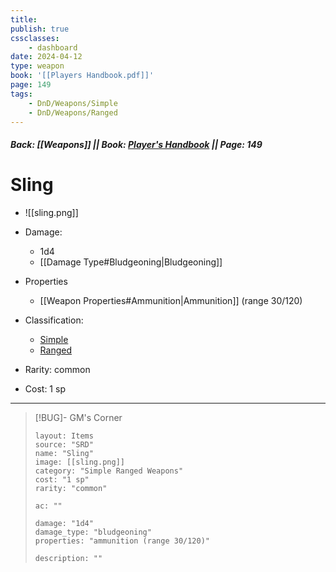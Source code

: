 ```yaml
---
title:
publish: true
cssclasses:
    - dashboard
date: 2024-04-12
type: weapon
book: '[[Players Handbook.pdf]]'
page: 149
tags:
    - DnD/Weapons/Simple
    - DnD/Weapons/Ranged
---
```


##### Back: [[Weapons]] || Book: [Player's Handbook](https://drive.google.com/drive/folders/1O5bhpYizcIT5xxAoLOuzCRht_PVS7VSG?usp=sharing) || Page: 149

# Sling

- ![[sling.png]]
- Damage:
    - 1d4
	- [[Damage Type#Bludgeoning|Bludgeoning]]
- Properties
    - [[Weapon Properties#Ammunition|Ammunition]] (range 30/120)

- Classification:
    - [Simple](https://benl0.github.io/The-Editors-Dungeon/tags/DnD/Weapons/Simple)
    - [Ranged](https://benl0.github.io/The-Editors-Dungeon/tags/DnD/Weapons/Ranged)
- Rarity: common
- Cost: 1 sp

> 

---

> [!BUG]- GM's Corner
>
> ```statblock
> layout: Items
> source: "SRD"
> name: "Sling"
> image: [[sling.png]]
> category: "Simple Ranged Weapons"
> cost: "1 sp"
> rarity: "common"
>
> ac: ""
>
> damage: "1d4"
> damage_type: "bludgeoning"
> properties: "ammunition (range 30/120)"
>
> description: ""
> ```
